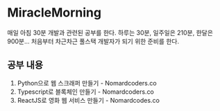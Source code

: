 # MiracleMorning
매일 아침 30분 개발과 관련된 공부를 한다.
하루는 30분, 일주일은 210분, 한달은 900분...
처음부터 차근차근 풀스택 개발자가 되기 위한 준비를 한다.

## 공부 내용
1. Python으로 웹 스크래퍼 만들기 - Nomardcoders.co
2. Typescript로 블록체인 만들기 - Nomardcoders.co
3. ReactJS로 영화 웹 서비스 만들기 - Nomardcodes.co